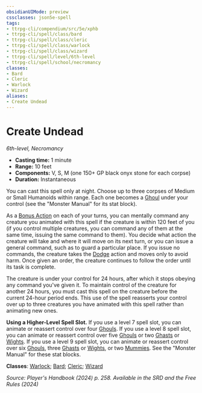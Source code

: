 ```yaml
---
obsidianUIMode: preview
cssclasses: json5e-spell
tags:
- ttrpg-cli/compendium/src/5e/xphb
- ttrpg-cli/spell/class/bard
- ttrpg-cli/spell/class/cleric
- ttrpg-cli/spell/class/warlock
- ttrpg-cli/spell/class/wizard
- ttrpg-cli/spell/level/6th-level
- ttrpg-cli/spell/school/necromancy
classes:
- Bard
- Cleric
- Warlock
- Wizard
aliases:
- Create Undead
---
```

# Create Undead
*6th-level, Necromancy*  


- **Casting time:** 1 minute
- **Range:** 10 feet
- **Components:** V, S, M (one 150+ GP black onyx stone for each corpse)
- **Duration:** Instantaneous

You can cast this spell only at night. Choose up to three corpses of Medium or Small Humanoids within range. Each one becomes a [Ghoul](Інструменти%20ДМ/CLI/bestiary/undead/ghoul-xmm.md) under your control (see the "Monster Manual" for its stat block).

As a [Bonus Action](Інструменти%20ДМ/CLI/rules/variant-rules/bonus-action-xphb.md) on each of your turns, you can mentally command any creature you animated with this spell if the creature is within 120 feet of you (if you control multiple creatures, you can command any of them at the same time, issuing the same command to them). You decide what action the creature will take and where it will move on its next turn, or you can issue a general command, such as to guard a particular place. If you issue no commands, the creature takes the [Dodge](Інструменти%20ДМ/CLI/rules/actions.md#Dodge) action and moves only to avoid harm. Once given an order, the creature continues to follow the order until its task is complete.

The creature is under your control for 24 hours, after which it stops obeying any command you've given it. To maintain control of the creature for another 24 hours, you must cast this spell on the creature before the current 24-hour period ends. This use of the spell reasserts your control over up to three creatures you have animated with this spell rather than animating new ones.

**Using a Higher-Level Spell Slot.** If you use a level 7 spell slot, you can animate or reassert control over four [Ghouls](Інструменти%20ДМ/CLI/bestiary/undead/ghoul-xmm.md). If you use a level 8 spell slot, you can animate or reassert control over five [Ghouls](Інструменти%20ДМ/CLI/bestiary/undead/ghoul-xmm.md) or two [Ghasts](Інструменти%20ДМ/CLI/bestiary/undead/ghast-xmm.md) or [Wights](Інструменти%20ДМ/CLI/bestiary/undead/wight-xmm.md). If you use a level 9 spell slot, you can animate or reassert control over six [Ghouls](Інструменти%20ДМ/CLI/bestiary/undead/ghoul-xmm.md), three [Ghasts](Інструменти%20ДМ/CLI/bestiary/undead/ghast-xmm.md) or [Wights](Інструменти%20ДМ/CLI/bestiary/undead/wight-xmm.md), or two [Mummies](Інструменти%20ДМ/CLI/bestiary/undead/mummy-xmm.md). See the "Monster Manual" for these stat blocks.

**Classes**: [Warlock](Інструменти%20ДМ/CLI/lists/list-spells-classes-warlock.md); [Bard](Інструменти%20ДМ/CLI/lists/list-spells-classes-bard.md); [Cleric](Інструменти%20ДМ/CLI/lists/list-spells-classes-cleric.md); [Wizard](Інструменти%20ДМ/CLI/lists/list-spells-classes-wizard.md)

*Source: Player's Handbook (2024) p. 258. Available in the <span title='Systems Reference Document (5.2)'>SRD</span> and the Free Rules (2024)*